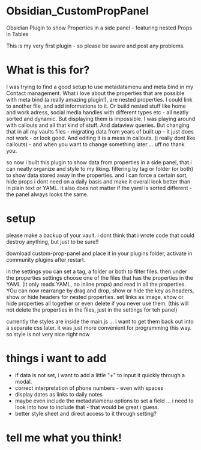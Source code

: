 # Obsidian_CustomPropPanel
Obsidian Plugin to show Properties in a side panel - featuring nested Props in Tables


This is my very first plugin - so please be aware and post any problems. 


# What is this for?
I was trying to find a good setup to use metadatamenu and meta bind in my Contact management. What i love about the properties that are possible with meta bind (a really amazing plugin!), are nested properties. I could link to another file, and add informations to it. Or build nested stuff like home and work adress, social media handles with different types etc - all neatly sorted and dynamic. 
But displaying them is impossible. I was playing around with callouts and all that kind of stuff. And dataview queries. But changing that in all my vaults files - migrating data from years of built up - it just does not work - or look good. And editing it is a mess in callouts. (i really dont like callouts) - and when you want to change something later ... uff no thank you. 

so now i built this plugin to show data from properties in a side panel, that i can neatly organize and style to my liking. filtering by tag or folder (or both) to show data stored away in the properties. and i can force a certain sort, hide props i dont need on a daily basis and make it overall look better than in plain text or YAML. it also does not matter if the yaml is sorted different - the panel always looks the same. 


# setup
please make a backup of your vault. i dont think that i wrote code that could destroy anything, but just to be sure!!

download custom-prop-panel and place it in your plugins folder, activate in community plugins after restart. 

in the settings you can set a tag, a folder or both to filter files. 
then under the properties settings choose one of the files that has the properties in the YAML (it only reads YAML, no inline props) and read in all the properties. 
YOu can now rearrange by drag and drop, show or hide the key as headers, show or hide headers for nested properties. set links as image, show or hide properties all together or even delete if you never use them. (this will not delete the properties in the files, just in the settings for teh panel)

currently the styles are inside the main.js ... i want to get them back out into a separate css later. it was just more convenient for programming this way. so style is not very nice right now


# things i want to add
- if data is not set, i want to add a little "+" to input it quickly through a modal.
- correct interpretation of phone numbers - even with spaces
- display dates as links to daily notes
- maybe even include the metadatamenu options to set a field ... i need to look into how to include that - that would be great i guess.
- better style sheet and direct access to it through setting?

# tell me what you think!
